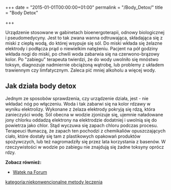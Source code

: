 +++
date = "2015-01-01T00:00:00+01:00"
permalink = "/Body_Detox/"
title = "Body Detox"

+++

Urządzenie stosowane w gabinetach bioenergoterapii, odnowy biologicznej i pseudomedycyny. Jest to tak zwana wanna odtruwająca, składająca się z miski z ciepłą wodą, do której wsypuje się sól. Do miski wkłada się żelazne elektrody i podłącza prąd o niewielkim natężeniu. Pacjent na pół godziny wkłada nogi do miski, po chwili woda zabarwia się na czerwono-brązowy kolor. Po "zabiegu" terapeuta twierdzi, że do wody uwolniło się mnóstwo toksyn, diagnozuje nadmiernie obciążoną wątrobę, lub problemy z układem trawiennym czy limfatycznym. Zaleca pić mniej alkoholu a więcej wody.

Jak działa body detox
---------------------

Jednym ze sposobów sprawdzenia, czy urządzenie działa, jest - nie wkładać nóg po włączeniu. Woda i tak zabarwi się na kolor rdzawy w wyniku elektrolizy. Wykonane z żelaza elektrody pokryją się rdzą, która zanieczyści wodę. Sól obecna w wodzie zjonizuje się, ujemnie naładowane jony chlorku oddadzą elektrony na elektrodzie dodatniej i uwolnią się do powietrza jako chlor. Stąd wyczuwa się zapach chloru podczas procesu. Terapeuci tłumaczą, że zapach ten pochodzi z chemikaliów opuszczających ciało, które dostały się tam z plastikowych opakowań produktów spożywczych, lub też nagromadziły się przez lata korzystania z basenów. W rzeczywistości w wodzie po zabiegu nie znajdują się żadne toksyny oprócz rdzy.

**Zobacz również:**

-   [Wątek na Forum](http://www.atopowe-zapalenie.pl/forum/viewtopic.php?t=817)

[kategoria:niekonwencjonalne metody leczenia](/atopedia/kategoria:niekonwencjonalne_metody_leczenia "wikilink")